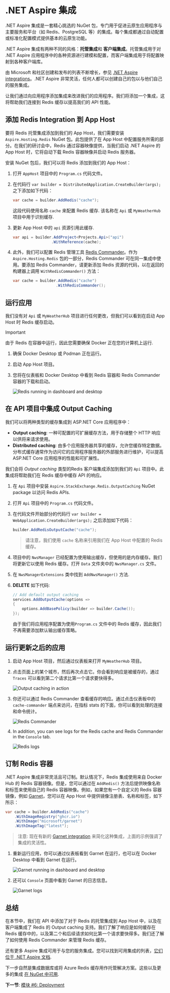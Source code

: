 # .NET Aspire 集成

.NET Aspire 集成是一套精心挑选的 NuGet 包，专门用于促进云原生应用程序与主要服务和平台（如 Redis、PostgreSQL 等）的集成。每个集成都通过自动配置或标准化配置模式提供基本的云原生功能。

.NET Aspire 集成有两种不同的风格：**托管集成**和 **客户端集成**。托管集成用于对 .NET Aspire 应用程序中的各种资源进行建模和配置，而客户端集成用于将配置映射到各种客户端库。

由 Microsoft 和社区创建和发布的列表不断增长，参见 [.NET Aspire integrations](https://learn.microsoft.com/dotnet/aspire/fundamentals/integrations-overview?tabs=dotnet-cli#available-integrations)。.NET Aspire 非常灵活，任何人都可以创建自己的包以与他们自己的服务集成。

让我们通过向应用程序添加集成来改进我们的应用程序。我们将添加一个集成，这将帮助我们连接到 Redis 缓存以提高我们的 API 性能。

## 添加 Redis Integration 到 App Host

要将 Redis 托管集成添加到我们的 App Host，我们需要安装 `Aspire.Hosting.Redis` NuGet 包。此包提供了在 App Host 中配置服务所需的部分。在我们的研讨会中，Redis 通过容器映像提供，当我们启动 .NET Aspire 的 App Host 时，它将自动下载 Redis 容器映像并启动 Redis 服务器。

安装 NuGet 包后，我们可以将 Redis 添加到我们的 App Host：

1. 打开 `AppHost` 项目中的 `Program.cs` 代码文件。
2. 在代码行 `var builder = DistributedApplication.CreateBuilder(args);` 之下添加如下代码：

    ```csharp
    var cache = builder.AddRedis("cache");
    ```

    这段代码使用名称 `cache` 来配置 Redis 缓存. 该名称在 `Api` 或 `MyWeatherHub` 项目中用于识别缓存.
3. 更新 App Host 中的  `api` 资源引用此缓存.

    ```csharp
    var api = builder.AddProject<Projects.Api>("api")
                     .WithReference(cache);
    ```

4. 此外，我们可以配置 Redis 管理工具 [Redis Commander](https://joeferner.github.io/redis-commander/)。作为 `Aspire.Hosting.Redis` 包的一部分，Redis Commander 可在同一集成中使用。要添加 Redis Commander，请更新添加 Redis 资源的代码，以在返回的构建器上调用 `WithRedisCommander()` 方法：

    ```csharp
    var cache = builder.AddRedis("cache")
                       .WithRedisCommander();
    ```

## 运行应用

我们没有对 `Api` 或 `MyWeatherHub` 项目进行任何更改，但我们可以看到在启动 App Host 时 Redis 缓存启动。

> [!IMPORTANT]
> 由于 Redis 在容器中运行，因此您需要确保 Docker 正在您的计算机上运行.

1. 确保 Docker Desktop 或 Podman 正在运行。
2. 启动 App Host 项目。
3. 您将在仪表板和 Docker Desktop 中看到 Redis 容器和 Redis Commander 容器的下载和启动。

    ![Redis running in dashboard and desktop](./media/redis-started.png)

## 在 API 项目中集成 Output Caching 

我们可以将两种类型的缓存集成到 ASP.NET Core 应用程序中：

- **Output caching**: 一种可配置的可扩展缓存方法，用于存储整个 HTTP 响应以供将来请求使用。
- **Distributed caching**: 由多个应用服务器共享的缓存，允许您缓存特定数据。分布式缓存通常作为访问它的应用程序服务器的外部服务进行维护，可以提高 ASP.NET Core 应用程序的性能和可扩展性。

我们会将 _Output caching_ 类型的Redis 客户端集成添加到我们的 `Api` 项目中。此集成将帮助我们在 Redis 缓存中缓存 API 的响应。

1. 在 `Api` 项目中安装 `Aspire.StackExchange.Redis.OutputCaching` NuGet package 以访问 Redis APIs.
2. 打开 `Api` 项目中的 `Program.cs` 代码文件。
3. 在代码文件开始部分的代码行 `var builder = WebApplication.CreateBuilder(args);` 之后添加如下代码：

    ```csharp
    builder.AddRedisOutputCache("cache");
    ```

    > 请注意，我们使用 `cache` 名称来引用我们在 App Host 中配置的 Redis 缓存。
4. 项目中的 `NwsManager` 已经配置为使用输出缓存，但使用的是内存缓存。我们将更新它以使用 Redis 缓存。打开 `Data` 文件夹中的 `NwsManager.cs` 文件。
5. 在 `NwsManagerExtensions` 类中找到 `AddNwsManager()` 方法.
6. **DELETE** 如下代码:

    ```csharp
    // Add default output caching
    services.AddOutputCache(options =>
    {
        options.AddBasePolicy(builder => builder.Cache());
    });
    ```

    由于我们将应用程序配置为使用`Program.cs` 文件中的 Redis 缓存，因此我们不再需要添加默认输出缓存策略。

## 运行更新之后的应用

1. 启动 App Host 项目，然后通过仪表板来打开 `MyWeatherHub` 项目。
2. 点击页面上的某个城市，然后再次点击它。你会看到响应是被缓存的，通过 `Traces` 可以看到第二个请求比第一个请求要快得多。

    ![Output caching in action](./media/output-caching.png)

3. 你还可以通过 Redis Commander 查看缓存的响应。通过点击仪表板中的 `cache-commander` 端点来访问，在指标 stats 的下面，你可以看到处理的连接和命令统计。

    ![Redis Commander](./media/redis-commander.png)

4. In addition, you can see logs for the Redis cache and Redis Commander in the `Console` tab.

    ![Redis logs](./media/redis-logs.png)

## 订制 Redis 容器

.NET Aspire 集成非常灵活且可订制。默认情况下，Redis 集成使用来自 Docker Hub 的 Redis 容器镜像。但是，您可以通过在 `AddRedis()` 方法后提供映像名称和标签来使用自己的 Redis 容器映像。例如，如果您有一个自定义的 Redis 容器镜像，例如 [Garnet](https://github.com/microsoft/garnet)，您可以在 App Host 中提供镜像注册表、名称和标签，如下所示：

```csharp
var cache = builder.AddRedis("cache")
    .WithImageRegistry("ghcr.io")
    .WithImage("microsoft/garnet")
    .WithImageTag("latest");
```

> 注意: 现在有新的 [Garnet integration](https://learn.microsoft.com/dotnet/aspire/caching/stackexchange-redis-integration?pivots=garnet&tabs=dotnet-cli)  来简化这种集成，上面的示例强调了集成的灵活性。

1. 重新运行应用，你可以通过仪表板看到 Garnet 在运行，也可以在 Docker Desktop 中看到 Garnet 在运行。

    ![Garnet running in dashboard and desktop](./media/garnet-started.png)

2. 还可以 `Console` 页面中看到 Garnet 的日志信息。

    ![Garnet logs](./media/garnet-logs.png)

## 总结

在本节中，我们在 API 中添加了对于 Redis 的托管集成到 App Host 中，以及在客户端集成了 Redis 的 Output caching 支持。我们了解了响应是如何缓存在 Redis 缓存中的，以及第二个和后续请求如何比第一个请求要快得多。我们还了解了如何使用 Redis Commander 来管理 Redis 缓存。

还有更多 Aspire 集成可用于与您的服务集成。您可以找到可用集成的列表，[它们位于 .NET Aspire 文档](https://learn.microsoft.com/dotnet/aspire/fundamentals/integrations-overview?tabs=dotnet-cli#available-integrations).

下一步自然是集成数据库或将 Azure Redis 缓存用作托管解决方案。这些以及更多的集成 [在 NuGet 中可用](https://www.nuget.org/packages?q=owner%3Aaspire+tags%3Aintegration).

**下一节**: [模块 #6: Deployment](6-deployment.md)
